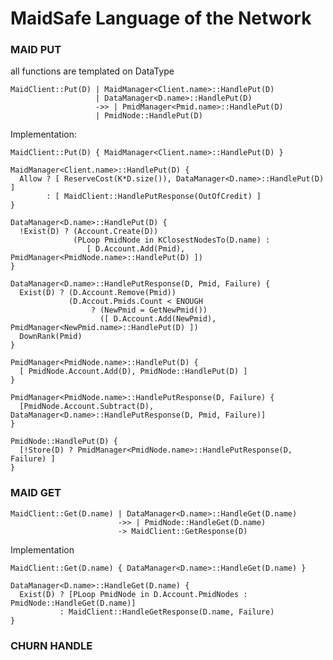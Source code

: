 
# MaidSafe Language of the Network

### MAID PUT
all functions are templated on DataType

    MaidClient::Put(D) | MaidManager<Client.name>::HandlePut(D)
                       | DataManager<D.name>::HandlePut(D)
                       ->> | PmidManager<Pmid.name>::HandlePut(D)
                       | PmidNode::HandlePut(D)


Implementation:

    MaidClient::Put(D) { MaidManager<Client.name>::HandlePut(D) }

    MaidManager<Client.name>::HandlePut(D) {
      Allow ? [ ReserveCost(K*D.size()), DataManager<D.name>::HandlePut(D) ]
            : [ MaidClient::HandlePutResponse(OutOfCredit) ]
    }

    DataManager<D.name>::HandlePut(D) {
      !Exist(D) ? (Account.Create(D))
                  (PLoop PmidNode in KClosestNodesTo(D.name) :
                     [ D.Account.Add(Pmid), PmidManager<PmidNode.name>::HandlePut(D) ])
    }
    
    DataManager<D.name>::HandlePutResponse(D, Pmid, Failure) {
      Exist(D) ? (D.Account.Remove(Pmid))
                 (D.Accout.Pmids.Count < ENOUGH
                      ? (NewPmid = GetNewPmid())
                        ([ D.Account.Add(NewPmid), PmidManager<NewPmid.name>::HandlePut(D) ])
      DownRank(Pmid)   
    }
    
    PmidManager<PmidNode.name>::HandlePut(D) {
      [ PmidNode.Account.Add(D), PmidNode::HandlePut(D) ]
    }
    
    PmidManager<PmidNode.name>::HandlePutResponse(D, Failure) {
      [PmidNode.Account.Subtract(D), DataManager<D.name>::HandlePutResponse(D, Pmid, Failure)]
    }
    
    PmidNode::HandlePut(D) {
      [!Store(D) ? PmidManager<PmidNode.name>::HandlePutResponse(D, Failure) ]
    }

### MAID GET

    MaidClient::Get(D.name) | DataManager<D.name>::HandleGet(D.name)
                            ->> | PmidNode::HandleGet(D.name)
                            -> MaidClient::GetResponse(D)
    
Implementation
    
    MaidClient::Get(D.name) { DataManager<D.name>::HandleGet(D.name) }
    
    DataManager<D.name>::HandleGet(D.name) {
      Exist(D) ? [PLoop PmidNode in D.Account.PmidNodes : PmidNode::HandleGet(D.name)]
               : MaidClient::HandleGetResponse(D.name, Failure)
    }


### CHURN HANDLE
